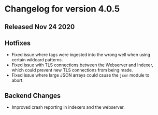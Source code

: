 # Changelog for version 4.0.5

## Released Nov 24 2020

## Hotfixes
* Fixed issue where tags were ingested into the wrong well when using certain wildcard patterns.
* Fixed issue with TLS connections between the Webserver and Indexer, which could prevent new TLS connections from being made.
* Fixed issue where large JSON arrays could cause the `json` module to abort.

## Backend Changes
* Improved crash reporting in indexers and the webserver.

